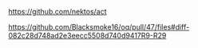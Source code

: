 
https://github.com/nektos/act

https://github.com/Blacksmoke16/oq/pull/47/files#diff-082c28d748ad2e3eecc5508d740d9417R9-R29